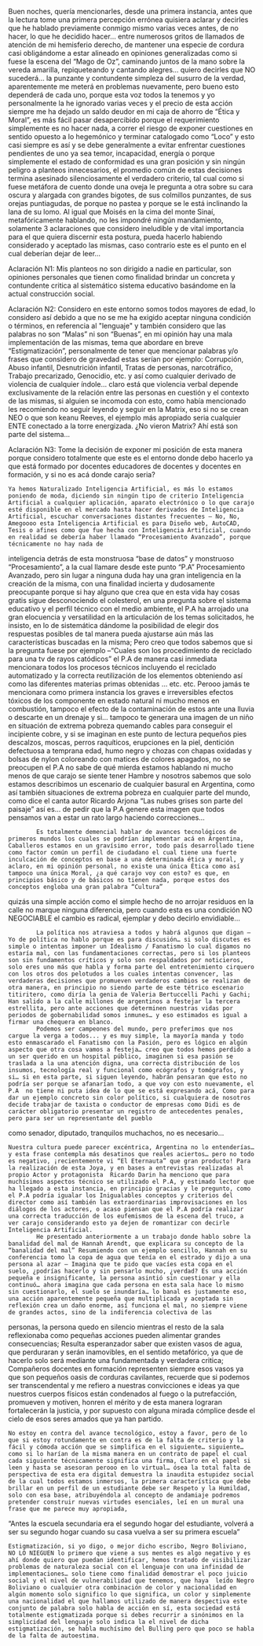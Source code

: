 Buen noches, quería mencionarles, desde una primera instancia, antes que la lectura tome una primera percepción errónea quisiera aclarar y decirles que he hablado previamente conmigo mismo varias veces antes, de no hacer,  lo que he decidido hacer… entre numerosos gritos de llamados de atención de mi hemisferio derecho, de mantener una especie de cordura casi obligándome a estar alineado en opiniones generalizadas como si fuese la escena del “Mago de Oz”, caminando juntos de la mano sobre la vereda amarilla, repiqueteando y cantando alegres… quiero decirles que NO sucederá… la punzante y contundente simpleza del susurro de la verdad, aparentemente me meterá en problemas nuevamente, pero bueno esto dependerá de cada uno, porque esta voz todos la tenemos y yo personalmente la he ignorado varias veces y el precio de esta acción siempre me ha dejado un saldo deudor en mi caja de ahorro de “Ética y Moral”, es más fácil pasar desapercibido porque el requerimiento simplemente es no hacer nada, a correr el riesgo de exponer cuestiones en sentido opuesto a lo hegemónico y terminar catalogado como “Loco” y esto casi siempre es así y se debe generalmente a evitar enfrentar cuestiones pendientes de uno ya sea temor, incapacidad, energía o porque simplemente el estado de conformidad es una gran posición y sin ningún peligro a planteos innecesarios, el promedio común de estas decisiones termina asesinado silenciosamente el verdadero criterio, tal cual como si fuese  metáfora de cuento donde una oveja le pregunta a otra sobre su cara oscura y alargada con grandes bigotes, de sus colmillos punzantes, de sus orejas puntiagudas, de porque no pastea y porque se le está inclinando la lana de su lomo.
Al igual que Moisés en la cima del monte Sinaí, metafóricamente hablando, no les impondré ningún mandamiento, solamente 3 aclaraciones que considero ineludible
y de vital importancia para el que quiera discernir esta postura, pueda hacerlo
habiendo considerado y aceptado las mismas, caso contrario este es el punto en
el cual deberían dejar de leer…

Aclaración N1: Mis planteos no son dirigido a nadie en particular, son opiniones personales que tienen como finalidad brindar un concreta y contundente critica al sistemático sistema educativo basándome en la actual construcción social.

Aclaración N2: Considero en este entorno somos todos mayores de edad, lo considero así debido a que no se me ha exigido aceptar ninguna condición o términos, en referencia al "lenguaje" y también considero que las palabras no son “Malas” ni son “Buenas”, en mi opinión hay una  mala implementación de las mismas, tema que abordare en breve “Estigmatización”, personalmente de tener que mencionar palabras y/o frases que considero de gravedad estas serían por ejemplo: Corrupción, Abuso infantil, Desnutrición infantil, Tratas de personas, narcotráfico, Trabajo precarizado, Genocidio, etc.  y así como cualquier derivado de violencia de cualquier índole… claro está que violencia verbal depende exclusivamente de la relación entre las personas en cuestión y el contexto de las mismas, si alguien se incomoda con esto, como había mencionado les recomiendo no seguir leyendo y seguir en la Matrix, eso si no se crean NEO o que son keanu Reeves, el ejemplo más apropiado seria cualquier ENTE conectado a la torre energizada. ¿No vieron Matrix? Ahí está son parte del sistema…


Aclaración N3: Tome la decisión de exponer mi posición de esta manera porque considero totalmente que este es el entorno donde debo hacerlo ya que está formado por docentes educadores de docentes y docentes en formación, y si no es acá donde carajo seria?

 	Ya hemos Naturalizado Inteligencia Artificial, es más lo estamos poniendo de moda, diciendo sin ningún tipo de criterio Inteligencia Artificial a cualquier aplicación, aparato electrónico o lo que carajo esté disponible en el mercado hasta hacer derivados de Inteligencia Artificial, escuchar conversaciones distantes frecuentes – No, No, Amegoooo esta Inteligencia Artificial es para Diseño web, AutoCAD, Tesis o afines como que fue hecha con Inteligencia Artificial, cuando en realidad se debería haber llamado “Procesamiento Avanzado”, porque técnicamente no hay nada de
inteligencia detrás de esta monstruosa “base de datos” y  monstruoso “Procesamiento”, a la cual llamare desde este punto “P.A” Procesamiento Avanzado, pero sin lugar a ninguna duda hay una gran inteligencia en la creación de la misma, con una finalidad incierta y dudosamente preocupante porque si hay alguno que crea que en esta vida hay cosas gratis sigue desconociendo el colesterol, en una pregunta sobre el sistema educativo y el perfil técnico con el medio ambiente, el P.A ha arrojado una gran elocuencia y versatilidad en la articulación de los temas solicitados, he insisto, en lo de  sistemática dándome la posibilidad de elegir dos respuestas posibles de tal manera pueda ajustarse aún más las características buscadas en la misma; Pero creo que todos sabemos que si la pregunta fuese por ejemplo –“Cuales son los procedimiento de reciclado para una tv de rayos catódicos”  el P.A de manera casi inmediata mencionara todos los procesos técnicos incluyendo el reciclado automatizado y la correcta reutilización de los elementos obteniendo así como las diferentes materias primas obtenidas … etc. etc. Perooo jamás te mencionara como primera instancia los graves e irreversibles efectos tóxicos de los componente en estado natural ni mucho menos en combustión, tampoco el efecto de la contaminación de estos ante una lluvia o descarte en un drenaje y si… tampoco te generara una imagen de un niño en situación de extrema pobreza quemando cables para  conseguir el incipiente cobre, y si se imaginan en este punto de lectura  pequeños pies descalzos, moscas, perros raquíticos, erupciones en la piel, dentición defectuosa a temprana edad, humo negro y chozas con chapas oxidadas y bolsas de nylon coloreando con matices de colores apagados,  no se preocupen el P.A
no sabe de qué mierda estamos hablando ni mucho menos de que  carajo se siente tener Hambre y nosotros sabemos que solo estamos describimos un escenario de cualquier basural en Argentina, como así también situaciones de extrema pobreza en cualquier parte del mundo, como dice el canta autor Ricardo Arjona “Las nubes grises son parte del paisaje” así es… de pedir que la P.A genere esta imagen que todos pensamos van a estar un rato largo haciendo correcciones…

            Es totalmente demencial hablar de avances tecnológicos de primeros mundos los cuales se podrían implementar acá en Argentina, Caballeros estamos en un gravísimo error, todo país desarrollado tiene como factor común un perfil de ciudadano el cual tiene una fuerte inculcación de conceptos en base a una determinada ética y moral, y aclaro, en mi opinión personal, no existe una única Ética como así tampoco una única Moral, ¿a qué carajo voy con esto? es que, en principios básico y de básicos no tienen nada, porque estos dos conceptos engloba una gran palabra “Cultura” 
quizás una simple acción como el simple hecho de no arrojar residuos
en la calle no marque ninguna diferencia, pero cuando esta es una condición NO
NEGOCIABLE el cambio es radical, ejemplar y debo decirlo envidiable…

            La política nos atraviesa a todos y habrá algunos que digan –Yo de política no hablo porque es para discusión… si solo discutes es simple o intentas imponer un Idealismo / Fanatismo lo cual digamos no estaría mal, con las fundamentaciones correctas, pero si los planteos son sin fundamentos críticos y solo son respaldados por noticieros, solo eres uno más que habla y forma parte del entretenimiento cirquero con los otros dos pelotudos a los cuales intentas convencer, las verdaderas decisiones que promueven verdaderos cambios se realizan de otra manera, en principio no siendo parte de este tétrico escenario titiritero, como diría la genia de Valeria Bertuccelli Pachi y Gachi; Han salido a la calle millones de argentinos a festejar la tercera estrellita, pero ante acciones que determinen nuestras vidas por periodos de gobernabilidad somos inmunes… y eso estimados es igual a firmar una chequera en blanco.
            Podemos ser campeones del mundo, pero preferimos que nos cargue la verga a todos... y es muy simple, la mayoría manda y todo esto enmascarado el Fanatismo con la Pasión, pero es lógico en algún aspecto que otra cosa vamos a festeja… creo que todos hemos perdido a un ser querido en un hospital público, imaginen si esa pasión se traslada a la una atención digna, una correcta distribución de los insumos, tecnología real y funcional como ecógrafos y tomógrafos, y si… si en esta parte, si siguen leyendo, habrán pensaran que esto no podría ser porque se afanarían todo, a que voy con esto nuevamente, el P.A  no tiene ni puta idea de lo que se está expresando acá, Como para dar un ejemplo concreto sin color político, si cualquiera de nosotros decide trabajar de taxista o conductor de empresas como Didi es de carácter obligatorio presentar un registro de antecedentes penales, pero para ser un representante del pueblo
como senador, diputado, tranquilos muchachos, no es necesario…

 	Nuestra cultura puede parecer excéntrica, Argentina no lo entenderías… y esta frase contempla más desatinos que reales aciertos… pero no todo es negativo, ¡recientemente vi “El Eternauta” que gran producto! Para la realización de esta Joya, y en bases a entrevistas realizadas al propio Actor y protagonista  Ricardo Darin ha menciono que para muchísimos aspectos técnico se utilizado el P.A, y estimado lector que ha llegado a esta instancia, en principio gracias y le pregunto, como el P.A podría igualar los Inigualables conceptos y criterios del director como así también las extraordinarias improvisaciones en los diálogos de los actores, o acaso piensan que el P.A podría realizar una correcta traducción de los eufemismos de la escena del truco, a ver carajo considerando esto ya dejen de romantizar con decirle Inteligencia Artificial.
            He presentado anteriormente a un trabajo donde hablo sobre la banalidad del mal de Hannah Arendt, que explicara su concepto de la “banalidad del mal” Resumiendo con un ejemplo sencillo, Hannah en su conferencia tomo la copa de agua que tenía en el estrado y dijo a una persona al azar – Imagina que te pido que vacíes esta copa en el suelo, ¿podrías hacerlo y sin pensarlo mucho, ¿verdad? Es una acción pequeña e insignificante, la persona asintió sin cuestionar y ella continuó… ahora imagina que cada persona en esta sala hace lo mismo sin cuestionarlo, el suelo se inundaría… lo banal es justamente eso, una acción aparentemente pequeña que multiplicada y aceptada sin reflexión crea un daño enorme, así funciona el mal, no siempre viene de grandes actos, sino de la indiferencia colectiva de las
personas, la persona quedo en silencio mientras el resto de la sala reflexionaba como pequeñas acciones pueden alimentar grandes consecuencias; Resulta esperanzador saber que existen vasos de agua, que perduraran y  serán inamovibles, en el sentido metafórico, ya que de hacerlo solo será mediante una fundamentada y verdadera critica; Compañeros docentes en formación representen siempre esos vasos ya que son pequeños oasis de corduras cavilantes, recuerde que si podemos ser transcendental y me refiero a nuestras convicciones e ideas ya que nuestros cuerpos físicos están condenados al fuego o la putrefacción, promueven y motiven, honren el mérito y de esta manera lograran fortalecerán la justicia, y por supuesto con alguna mirada cómplice desde el cielo de esos seres amados que ya han partido.

 	No estoy en contra del avance tecnológico, estoy a favor, pero de lo que si estoy rotundamente en contra es de la falta de criterio y la fácil y cómoda acción que se simplifica en el siguiente… siguiente… como si lo harían de la misma manera en un contrato de papel el cual cada siguiente técnicamente significa una firma, Claro en el papel si leen y hasta se asesoran perooo en lo virtual… ósea la total falta de perspectiva de esta era digital demuestra la inaudita estupidez social de la cual todos estamos inmersos, la primera característica que debe brillar en un perfil de un estudiante debe ser Respeto y la Humildad, solo con esa base, atribuyéndola al concepto de andamiaje podremos pretender construir nuevas virtudes esenciales, leí en un mural una frase que me parece muy apropiada,
 “Antes la escuela secundaria era
el segundo hogar del estudiante, volverá a ser su segundo hogar cuando su casa
vuelva a ser su primera escuela”


 	Estigmatización, si yo digo, o mejor dicho escribo, Negro Boliviano, NO LO NIEGUEN lo primero que viene a sus mentes es algo negativo y es ahí donde quiero que puedan identificar, hemos tratado de visibilizar problemas de naturaleza social con el lenguaje con una infinidad de implementaciones… solo tiene como finalidad demostrar el poco juicio social y el nivel de vulnerabilidad que tenemos, que haya  leído Negro Boliviano o cualquier otra combinación de color y nacionalidad en algún momento solo significo lo que significa, un color y simplemente una nacionalidad el que hallamos utilizado de manera despectiva este conjunto de palabra solo habla de acción en sí, esta sociedad está totalmente estigmatizada porque si debes recurrir a sinónimos en la simplicidad del lenguaje solo indica la el nivel de dicha estigmatización, se habla muchísimo del Bulling pero que poco se habla de la falta de autoestima. 

